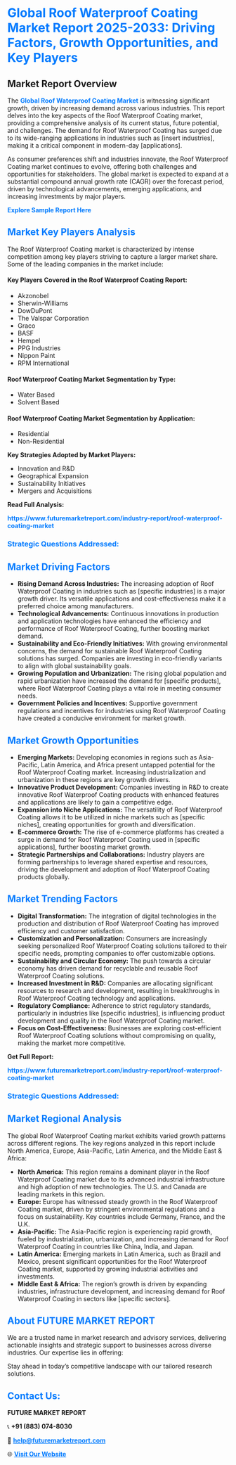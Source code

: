 <h1 style="color: #007BFF;">Global Roof Waterproof Coating Market Report 2025-2033: Driving Factors, Growth Opportunities, and Key Players</h1>

<section id="overview">
<h2>Market Report Overview</h2>
<p>The <a href="https://www.futuremarketreport.com/industry-report/roof-waterproof-coating-market" style="color: #007BFF; text-decoration: none;"><strong>Global Roof Waterproof Coating Market</strong></a> is witnessing significant growth, driven by increasing demand across various industries. This report delves into the key aspects of the Roof Waterproof Coating market, providing a comprehensive analysis of its current status, future potential, and challenges. The demand for Roof Waterproof Coating has surged due to its wide-ranging applications in industries such as [insert industries], making it a critical component in modern-day [applications].</p>
<p>As consumer preferences shift and industries innovate, the Roof Waterproof Coating market continues to evolve, offering both challenges and opportunities for stakeholders. The global market is expected to expand at a substantial compound annual growth rate (CAGR) over the forecast period, driven by technological advancements, emerging applications, and increasing investments by major players.</p>
</section>

<section id="overview">
<p><a href="https://www.futuremarketreport.com/request-sample/reportId=114768" style="color: #007BFF; text-decoration: none;"><strong>Explore Sample Report Here</strong></a></p>
</section>

<section id="key-players">
<h2 style="color: #007BFF;">Market Key Players Analysis</h2>
<p>The Roof Waterproof Coating market is characterized by intense competition among key players striving to capture a larger market share. Some of the leading companies in the market include:</p>
<h4>Key Players Covered in the Roof Waterproof Coating Report:</h4>
<ul><li>Akzonobel</li><li>Sherwin-Williams</li><li>DowDuPont</li><li>The Valspar Corporation</li><li>Graco</li><li>BASF</li><li>Hempel</li><li>PPG Industries</li><li>Nippon Paint</li><li>RPM International</li></ul>
<h4>Roof Waterproof Coating Market Segmentation by Type:</h4>
<ul><li>Water Based</li><li>Solvent Based</li></ul>

<h4>Roof Waterproof Coating Market Segmentation by Application:</h4>
<ul><li>Residential</li><li>Non-Residential</li></ul>
<p><strong>Key Strategies Adopted by Market Players:</strong></p>
<ul>
<li>Innovation and R&D</li>
<li>Geographical Expansion</li>
<li>Sustainability Initiatives</li>
<li>Mergers and Acquisitions</li>
</ul>
</section>

<section>
<p><strong>Read Full Analysis: </strong></p><a href="https://www.futuremarketreport.com/industry-report/roof-waterproof-coating-market" style="color: #007BFF; text-decoration: none;"><strong>https://www.futuremarketreport.com/industry-report/roof-waterproof-coating-market</strong></a>
<h3 style="color: #007BFF;">Strategic Questions Addressed:</h3>
</section>

<section id="driving-factors">
<h2 style="color: #007BFF;">Market Driving Factors</h2>
<ul>
<li><strong>Rising Demand Across Industries:</strong> The increasing adoption of Roof Waterproof Coating in industries such as [specific industries] is a major growth driver. Its versatile applications and cost-effectiveness make it a preferred choice among manufacturers.</li>
<li><strong>Technological Advancements:</strong> Continuous innovations in production and application technologies have enhanced the efficiency and performance of Roof Waterproof Coating, further boosting market demand.</li>
<li><strong>Sustainability and Eco-Friendly Initiatives:</strong> With growing environmental concerns, the demand for sustainable Roof Waterproof Coating solutions has surged. Companies are investing in eco-friendly variants to align with global sustainability goals.</li>
<li><strong>Growing Population and Urbanization:</strong> The rising global population and rapid urbanization have increased the demand for [specific products], where Roof Waterproof Coating plays a vital role in meeting consumer needs.</li>
<li><strong>Government Policies and Incentives:</strong> Supportive government regulations and incentives for industries using Roof Waterproof Coating have created a conducive environment for market growth.</li>
</ul>
</section>

<section id="growth-opportunities">
<h2 style="color: #007BFF;">Market Growth Opportunities</h2>
<ul>
<li><strong>Emerging Markets:</strong> Developing economies in regions such as Asia-Pacific, Latin America, and Africa present untapped potential for the Roof Waterproof Coating market. Increasing industrialization and urbanization in these regions are key growth drivers.</li>
<li><strong>Innovative Product Development:</strong> Companies investing in R&D to create innovative Roof Waterproof Coating products with enhanced features and applications are likely to gain a competitive edge.</li>
<li><strong>Expansion into Niche Applications:</strong> The versatility of Roof Waterproof Coating allows it to be utilized in niche markets such as [specific niches], creating opportunities for growth and diversification.</li>
<li><strong>E-commerce Growth:</strong> The rise of e-commerce platforms has created a surge in demand for Roof Waterproof Coating used in [specific applications], further boosting market growth.</li>
<li><strong>Strategic Partnerships and Collaborations:</strong> Industry players are forming partnerships to leverage shared expertise and resources, driving the development and adoption of Roof Waterproof Coating products globally.</li>
</ul>
</section>

<section id="trending-factors">
<h2 style="color: #007BFF;">Market Trending Factors</h2>
<ul>
<li><strong>Digital Transformation:</strong> The integration of digital technologies in the production and distribution of Roof Waterproof Coating has improved efficiency and customer satisfaction.</li>
<li><strong>Customization and Personalization:</strong> Consumers are increasingly seeking personalized Roof Waterproof Coating solutions tailored to their specific needs, prompting companies to offer customizable options.</li>
<li><strong>Sustainability and Circular Economy:</strong> The push towards a circular economy has driven demand for recyclable and reusable Roof Waterproof Coating solutions.</li>
<li><strong>Increased Investment in R&D:</strong> Companies are allocating significant resources to research and development, resulting in breakthroughs in Roof Waterproof Coating technology and applications.</li>
<li><strong>Regulatory Compliance:</strong> Adherence to strict regulatory standards, particularly in industries like [specific industries], is influencing product development and quality in the Roof Waterproof Coating market.</li>
<li><strong>Focus on Cost-Effectiveness:</strong> Businesses are exploring cost-efficient Roof Waterproof Coating solutions without compromising on quality, making the market more competitive.</li>
</ul>
</section>

<section>
<p><strong>Get Full Report: </strong></p><a href="https://www.futuremarketreport.com/industry-report/roof-waterproof-coating-market" style="color: #007BFF; text-decoration: none;"><strong>https://www.futuremarketreport.com/industry-report/roof-waterproof-coating-market</strong></a>
<h3 style="color: #007BFF;">Strategic Questions Addressed:</h3>
</section>


<section id="regional-analysis">
<h2 style="color: #007BFF;">Market Regional Analysis</h2>
<p>The global Roof Waterproof Coating market exhibits varied growth patterns across different regions. The key regions analyzed in this report include North America, Europe, Asia-Pacific, Latin America, and the Middle East & Africa:</p>
<ul>
<li><strong>North America:</strong> This region remains a dominant player in the Roof Waterproof Coating market due to its advanced industrial infrastructure and high adoption of new technologies. The U.S. and Canada are leading markets in this region.</li>
<li><strong>Europe:</strong> Europe has witnessed steady growth in the Roof Waterproof Coating market, driven by stringent environmental regulations and a focus on sustainability. Key countries include Germany, France, and the U.K.</li>
<li><strong>Asia-Pacific:</strong> The Asia-Pacific region is experiencing rapid growth, fueled by industrialization, urbanization, and increasing demand for Roof Waterproof Coating in countries like China, India, and Japan.</li>
<li><strong>Latin America:</strong> Emerging markets in Latin America, such as Brazil and Mexico, present significant opportunities for the Roof Waterproof Coating market, supported by growing industrial activities and investments.</li>
<li><strong>Middle East & Africa:</strong> The region’s growth is driven by expanding industries, infrastructure development, and increasing demand for Roof Waterproof Coating in sectors like [specific sectors].</li>
</ul>
</section>

<footer>
<h2 style="color: #007BFF;">About FUTURE MARKET REPORT</h2>
<p>We are a trusted name in market research and advisory services, delivering actionable insights and strategic support to businesses across diverse industries. Our expertise lies in offering:</p>

<p>Stay ahead in today’s competitive landscape with our tailored research solutions.</p>

<h2 style="color: #007BFF;">Contact Us:</h2>
<p><strong>FUTURE MARKET REPORT</strong></p>
<p>📞 <strong>+91 (883) 074-8030</strong></p>
<p>📧 <strong><a href="mailto:help@futuremarketreport.com" style="color: #007BFF;">help@futuremarketreport.com</a></strong></p>
<p>🌐 <strong><a href="https://www.futuremarketreport.com/" style="color: #007BFF;">Visit Our Website</a></strong></p>
</footer>